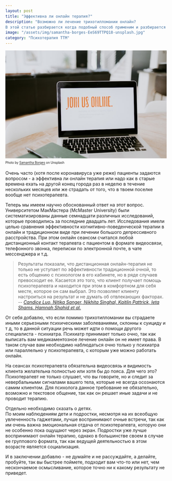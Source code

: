 ```yaml
---
layout: post
title: "Эффективна ли онлайн терапия?"
description: "Возможно ли лечение трихотилломании онлайн? 
В этой статье разбирается когда подобный способ применим и разбирается его эффективность"
image: "/assets/img/samantha-borges-EeS69TTPQ18-unsplash.jpg"
category: "Психотерапия ТТМ"
---
```

<img 
    src="/assets/img/samantha-borges-EeS69TTPQ18-unsplash.jpg" 
    alt="Эффективна ли онлайн терапия?"
    class="mb-0">
<sup><sub>
Photo by <a href="https://unsplash.com/@samich_18">Samantha Borges</a> on Unsplash
</sub></sup>

Очень часто (хотя после коронавируса уже реже) пациенты задаются вопросом - а 
эффективна ли онлайн терапия или надо как в старые времена ехать на другой конец города раз в неделю 
в течение нескольких месяцев или же страдать от того, что в твоем поселке вообще нет психотерапевта.

Теперь мы имеем научно обоснованный ответ на этот вопрос.  
Университетом МакМастера (McMaster University) были систематизированы данные семнадцати различных исследований, 
которые проводились за последние двадцать лет. Исследования имели целью сравнения эффективности когнитивно-поведенческой 
терапии в онлайн и традиционном виде при лечении большого депрессивного расстройства. При этом онлайн сеансом 
считался любой дистанционный контакт терапевта с пациентом в формате видеосвязи, телефонного звонка, переписки 
по электронной почте, в чате мессенджера и т.д.


> Результаты показали, что дистанционная онлайн-терапия не только не уступает по эффективности традиционной очной, 
> то есть общению с психологом в его кабинете, но в ряде случаев превосходит ее. Касается это того, что клиент получает 
> помощь психотерапевта и находится при этом в комфортном для себя месте, которое он сам выбрал. Это позволяет клиенту 
> настроиться на результат и не думать об отвлекающих факторах.
> -- <cite>[Candice Luo, Nitika Sanger, Nikhita Singhal, Kaitlin Pattrick, Ieta Shams. Hamnah Shahid et al.][1]</cite>

[1]: https://www.thelancet.com/journals/eclinm/article/PIIS2589-5370(20)30186-3/fulltext

От себя добавлю, что если помимо трихотилломании вы страдаете иными серьезными психическими заболеваниями, 
склонны к суициду и т д, то в данной ситуации речь может идти о помощи другого специалиста - психиатра. 
Психиатр принимает только очно, так как выписать вам медикаментозное лечение онлайн он не имеет права. 
В таком случае вам необходимо наблюдаться очно только у психиатра или параллельно у психотерапевта, 
с которым уже можно работать онлайн.

На сеансах психотерапевта обязательна видеосвязь и видимость клиента желательна полностью или хотя бы до пояса.
Для чего это?  
Психотерапевт не только слушает, что вы говорите, но и следит за невербальными сигналами вашего тела, 
которые не всегда осознаются самим клиентом. Для психолога данное требование не обязательно, возможно и текстовое 
общение, так как он решает иные задачи и не проводит терапию.

Отдельно необходимо сказать о детях.   
По моим наблюдениям дети и подростки, несмотря на их всеобщую увлеченность гаджетами, лучше воспринимают 
очные встречи, так как им очень важна эмоциональная отдача от психотерапевта, которую они не особенно пока ощущают через экран.
Подростки уже лучше воспринимают онлайн терапию, однако в большинстве своем в случае ее группового формата, 
так как ведущей деятельностью в этом возрасте является социализация.

И в заключении добавлю - не думайте и не рассуждайте, а делайте, пробуйте, так вы быстрее поймете, 
подходит вам что-то или нет, чем нескончаемое осмысливание, которое точно ни к какому результату не приведет.